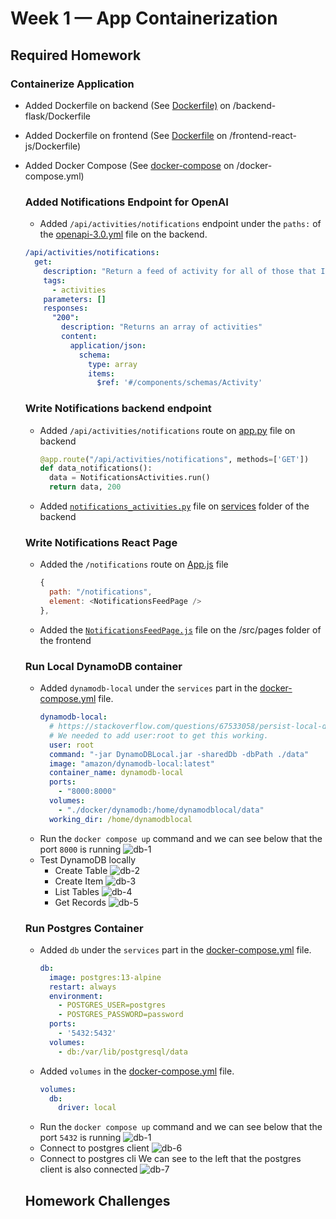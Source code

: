 # Week 1 — App Containerization

## Required Homework

### Containerize Application

- Added Dockerfile on backend
  (See [Dockerfile)](../backend-flask/Dockerfile) on /backend-flask/Dockerfile

- Added Dockerfile on frontend
  (See [Dockerfile](../frontend-react-js/Dockerfile) on /frontend-react-js/Dockerfile)

- Added Docker Compose
  (See [docker-compose](../docker-compose.yml) on /docker-compose.yml)
  
  
  ### Added Notifications Endpoint for OpenAI
  - Added `/api/activities/notifications` endpoint under the `paths:` of the [openapi-3.0.yml](../backend-flask/openapi-3.0.yml) file on the backend.
  ```yml
  /api/activities/notifications:
    get:
      description: "Return a feed of activity for all of those that I follow"
      tags:
        - activities
      parameters: []
      responses:
        "200":
          description: "Returns an array of activities"
          content:
            application/json:
              schema:
                type: array
                items: 
                  $ref: '#/components/schemas/Activity'
  ```
  
  ### Write Notifications backend endpoint
  - Added `/api/activities/notifications` route on [app.py](../backend-flask/app.py) file on backend
    ```py
    @app.route("/api/activities/notifications", methods=['GET'])
    def data_notifications():
      data = NotificationsActivities.run()
      return data, 200
    ```
  - Added [`notifications_activities.py`](../backend-flask/services/notifications_activities.py) file on [services](../backend-flask/services/) folder of the backend
  
  ### Write Notifications React Page
  - Added the `/notifications` route on [App.js](../frontend-react-js/src/App.js) file
    ```js
    {
      path: "/notifications",
      element: <NotificationsFeedPage />
    },
    ```
    
  - Added the [`NotificationsFeedPage.js`](../frontend-react-js/src/pages/NotificationsFeedPage.js) file on the /src/pages folder of the frontend

  ### Run Local DynamoDB container
  - Added `dynamodb-local` under the `services` part in the [docker-compose.yml](../docker-compose.yml) file.
    ```yml
    dynamodb-local:
      # https://stackoverflow.com/questions/67533058/persist-local-dynamodb-data-in-volumes-lack-permission-unable-to-open-databa
      # We needed to add user:root to get this working.
      user: root
      command: "-jar DynamoDBLocal.jar -sharedDb -dbPath ./data"
      image: "amazon/dynamodb-local:latest"
      container_name: dynamodb-local
      ports:
        - "8000:8000"
      volumes:
        - "./docker/dynamodb:/home/dynamodblocal/data"
      working_dir: /home/dynamodblocal
    ```
  - Run the `docker compose up` command and we can see below that the port `8000` is running
    ![db-1](/assests/week1/db-1.png)
  - Test DynamoDB locally
    - Create Table
      ![db-2](/assests/week1/db-2.png)
    - Create Item
      ![db-3](/assests/week1/db-3.png)
    - List Tables
      ![db-4](/assests/week1/db-4.png)
    - Get Records
      ![db-5](/assests/week1/db-5.png)
  
  ### Run Postgres Container
  - Added `db` under the `services` part in the [docker-compose.yml](../docker-compose.yml) file.
    ```yml
    db:
      image: postgres:13-alpine
      restart: always
      environment:
        - POSTGRES_USER=postgres
        - POSTGRES_PASSWORD=password
      ports:
        - '5432:5432'
      volumes: 
        - db:/var/lib/postgresql/data
    ```
  - Added `volumes` in the [docker-compose.yml](../docker-compose.yml) file.
    ```yml
    volumes:
      db:
        driver: local
    ```
  - Run the `docker compose up` command and we can see below that the port `5432` is running
    ![db-1](/assests/week1/db-1.png)
  - Connect to postgres client
    ![db-6](/assests/week1/db-6.png)
  - Connect to postgres cli
    We can see to the left that the postgres client is also connected
    ![db-7](/assests/week1/db-7.png)
    
  
  ## Homework Challenges
  
  
  
